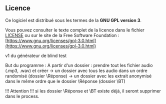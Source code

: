 ## Licence

Ce logiciel est distribué sous les termes de la **GNU GPL version 3**.

Vous pouvez consulter le texte complet de la licence dans le fichier [LICENSE](./LICENSE) ou sur le site de la Free Software Foundation :  
[https://www.gnu.org/licenses/gpl-3.0.html](https://www.gnu.org/licenses/gpl-3.0.html)


v1 du générateur de blind test

But du programme : 
A partir d'un dossier : prendre tout les fichier audio (.mp3, .wav) et créer -> un dossier avec tous les audio dans un ordre randomisé (dossier \Réponse)
									  										 -> un dossier avec les extrait anonymisé dans le même ordre que le dossier \Réponse (dossier \BT)


!!! Attention !!! 
si les dossier \Réponse et \BT existe déjà, il seront supprimer dans le process.
